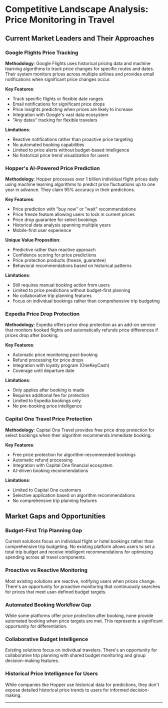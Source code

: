 # Competitive Landscape Analysis: Price Monitoring in Travel

## Current Market Leaders and Their Approaches

### Google Flights Price Tracking
**Methodology**: Google Flights uses historical pricing data and machine learning algorithms to track price changes for specific routes and dates. Their system monitors prices across multiple airlines and provides email notifications when significant price changes occur.

**Key Features**:
- Track specific flights or flexible date ranges
- Email notifications for significant price drops
- Price insights predicting when prices are likely to increase
- Integration with Google's vast data ecosystem
- "Any dates" tracking for flexible travelers

**Limitations**:
- Reactive notifications rather than proactive price targeting
- No automated booking capabilities
- Limited to price alerts without budget-based intelligence
- No historical price trend visualization for users

### Hopper's AI-Powered Price Prediction
**Methodology**: Hopper processes over 1 billion individual flight prices daily using machine learning algorithms to predict price fluctuations up to one year in advance. They claim 95% accuracy in their predictions.

**Key Features**:
- Price prediction with "buy now" or "wait" recommendations
- Price freeze feature allowing users to lock in current prices
- Price drop guarantee for select bookings
- Historical data analysis spanning multiple years
- Mobile-first user experience

**Unique Value Proposition**:
- Predictive rather than reactive approach
- Confidence scoring for price predictions
- Price protection products (freeze, guarantee)
- Behavioral recommendations based on historical patterns

**Limitations**:
- Still requires manual booking action from users
- Limited to price predictions without budget-first planning
- No collaborative trip planning features
- Focus on individual bookings rather than comprehensive trip budgeting

### Expedia Price Drop Protection
**Methodology**: Expedia offers price drop protection as an add-on service that monitors booked flights and automatically refunds price differences if prices drop after booking.

**Key Features**:
- Automatic price monitoring post-booking
- Refund processing for price drops
- Integration with loyalty program (OneKeyCash)
- Coverage until departure date

**Limitations**:
- Only applies after booking is made
- Requires additional fee for protection
- Limited to Expedia bookings only
- No pre-booking price intelligence

### Capital One Travel Price Protection
**Methodology**: Capital One Travel provides free price drop protection for select bookings when their algorithm recommends immediate booking.

**Key Features**:
- Free price protection for algorithm-recommended bookings
- Automatic refund processing
- Integration with Capital One financial ecosystem
- AI-driven booking recommendations

**Limitations**:
- Limited to Capital One customers
- Selective application based on algorithm recommendations
- No comprehensive trip planning features

## Market Gaps and Opportunities

### Budget-First Trip Planning Gap
Current solutions focus on individual flight or hotel bookings rather than comprehensive trip budgeting. No existing platform allows users to set a total trip budget and receive intelligent recommendations for optimizing spending across all travel components.

### Proactive vs Reactive Monitoring
Most existing solutions are reactive, notifying users when prices change. There's an opportunity for proactive monitoring that continuously searches for prices that meet user-defined budget targets.

### Automated Booking Workflow Gap
While some platforms offer price protection after booking, none provide automated booking when price targets are met. This represents a significant opportunity for differentiation.

### Collaborative Budget Intelligence
Existing solutions focus on individual travelers. There's an opportunity for collaborative trip planning with shared budget monitoring and group decision-making features.

### Historical Price Intelligence for Users
While companies like Hopper use historical data for predictions, they don't expose detailed historical price trends to users for informed decision-making.

---

